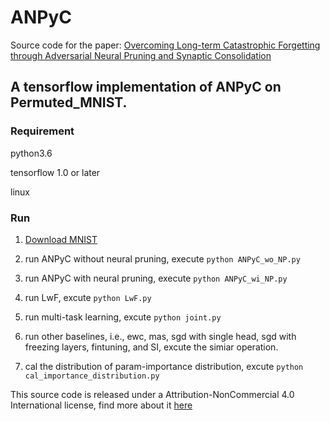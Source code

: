# ANPyC
Source code for the paper:
[Overcoming Long-term Catastrophic Forgetting through
Adversarial Neural Pruning and Synaptic Consolidation]()

## A tensorflow implementation of ANPyC on Permuted_MNIST.

### Requirement

python3.6

tensorflow 1.0 or later

linux

### Run

1. [Download MNIST](http://yann.lecun.com/exdb/mnist/)

2. run ANPyC without neural pruning, execute `python ANPyC_wo_NP.py`

3. run ANPyC with neural pruning, execute `python ANPyC_wi_NP.py`

4. run LwF, excute `python LwF.py`

5. run multi-task learning, excute `python joint.py`

6. run other baselines, i.e., ewc, mas, sgd with single head, sgd with freezing layers, fintuning, and SI, excute the simiar operation. 

7. cal the distribution of param-importance distribution, excute `python cal_importance_distribution.py`



This source code is released under a Attribution-NonCommercial 4.0 International license, find more about it [here](https://github.com/GeoX-Lab/ANPyC/blob/main/LICENSE)

